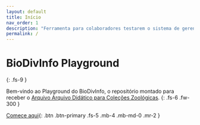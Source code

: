 ```yaml
---
layout: default
title: Início
nav_order: 1
description: "Ferramenta para colaboradores testarem o sistema de gerenciamento de conteúdo usado no Arquivo."
permalink: /
---
```


# BioDivInfo Playground
{: .fs-9 }

Bem-vindo ao Playground do BioDivInfo, o repositório montado para receber o [Arquivo Arquivo Didático para Coleções Zoológicas](http://biodivinfo.github.io/).
{: .fs-6 .fw-300 }

[Comece aqui](/comece){: .btn .btn-primary .fs-5 .mb-4 .mb-md-0 .mr-2 }